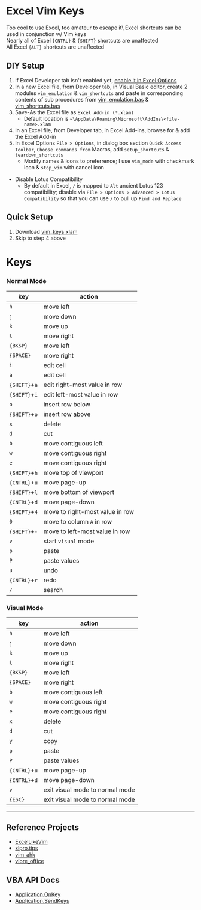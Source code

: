 # Excel Vim Keys
Too cool to use Excel, too amateur to escape it\ 
Excel shortcuts can be used in conjunction w/ Vim keys\
Nearly all of Excel `{CNTRL}` & `{SHIFT}` shortcuts are unaffected\
All Excel `{ALT}` shortcuts are unaffected

## DIY Setup
1. If Excel Developer tab isn't enabled yet, [enable it in Excel Options](https://support.microsoft.com/en-us/office/show-the-developer-tab-e1192344-5e56-4d45-931b-e5fd9bea2d45)
2. In a new Excel file, from Developer tab, in Visual Basic editor, create 2 modules `vim_emulation` & `vim_shortcuts` and paste in corresponding contents of sub procedures from [vim\_emulation.bas](vim_emulation.bas) & [vim\_shortcuts.bas](vim_shortcuts.bas)
3. Save-As the Excel file as `Excel Add-in (*.xlam)`
    - Default location is `~\AppData\Roaming\Microsoft\AddIns\<file-name>.xlam`
4. In an Excel file, from Developer tab, in Excel Add-ins, browse for & add the Excel Add-in
5. In Excel Options `File > Options`, in dialog box section `Quick Access Toolbar`, `Choose commands from` Macros, add `setup_shortcuts` & `teardown_shortcuts`
    - Modify names & icons to preferrence; I use `vim_mode` with checkmark icon & `stop_vim` with cancel icon

- Disable Lotus Compatibility
    - By default in Excel, `/` is mapped to `Alt` ancient Lotus 123 compatibility; disable via `File > Options > Advanced > Lotus Compatibility` so that you can use `/` to pull up `Find and Replace`

## Quick Setup
1. Download [vim\_keys.xlam](vim_keys.xlam)
2. Skip to step 4 above

# Keys
### Normal Mode
|key|action|
|---|---|
|`h`|move left|
|`j`|move down|
|`k`|move up|
|`l`|move right|
|`{BKSP}`|move left|
|`{SPACE}`|move right|
|`i`|edit cell|
|`a`|edit cell|
|`{SHIFT}`+`a`|edit right-most value in row|
|`{SHIFT}`+`i`|edit left-most value in row|
|`o`|insert row below|
|`{SHIFT}`+`o`|insert row above|
|`x`|delete|
|`d`|cut|
|`b`|move contiguous left|
|`w`|move contiguous right|
|`e`|move contiguous right|
|`{SHIFT}`+`h`|move top of viewport|
|`{CNTRL}`+`u`|move page-up|
|`{SHIFT}`+`l`|move bottom of viewport|
|`{CNTRL}`+`d`|move page-down|
|`{SHIFT}`+`4`|move to right-most value in row|
|`0`|move to column `A` in row|
|`{SHIFT}`+`-`|move to left-most value in row|
|`v`|start `visual` mode|
|`p`|paste|
|`P`|paste values|
|`u`|undo|
|`{CNTRL}`+`r`|redo|
|`/`|search|

### Visual Mode
|key|action|
|---|---|
|`h`|move left|
|`j`|move down|
|`k`|move up|
|`l`|move right|
|`{BKSP}`|move left|
|`{SPACE}`|move right|
|`b`|move contiguous left|
|`w`|move contiguous right|
|`e`|move contiguous right|
|`x`|delete|
|`d`|cut|
|`y`|copy|
|`p`|paste|
|`P`|paste values|
|`{CNTRL}`+`u`|move page-up|
|`{CNTRL}`+`d`|move page-down|
|`v`|exit visual mode to normal mode|
|`{ESC}`|exit visual mode to normal mode|

---

## Reference Projects
- [ExcelLikeVim](https://github.com/kjnh10/ExcelLikeVim)
- [xlpro.tips](https://xlpro.tips/posts/excel-and-vim/)
- [vim\_ahk](https://github.com/rcmdnk/vim_ahk)
- [vibre\_office](https://github.com/seanyeh/vibreoffice)

## VBA API Docs
- [Application.OnKey](https://learn.microsoft.com/en-us/office/vba/api/excel.application.onkey)
- [Application.SendKeys](https://learn.microsoft.com/en-us/office/vba/api/excel.application.sendkeys)

